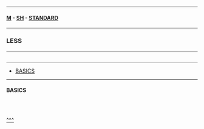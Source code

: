 
---

#### [M](https://github.com/ttltrk/TTT/blob/master/menu.md) - [SH](https://github.com/ttltrk/TTT/blob/master/SH/SH.md) - [STANDARD](https://github.com/ttltrk/TTT/blob/master/SH/STANDARD/STANDARD.md)

---

### LESS

---

```

```

---

* [BASICS](#BASICS)

---

#### BASICS

```

```

```sh

```

```sh

```

[^^^](#LESS)

